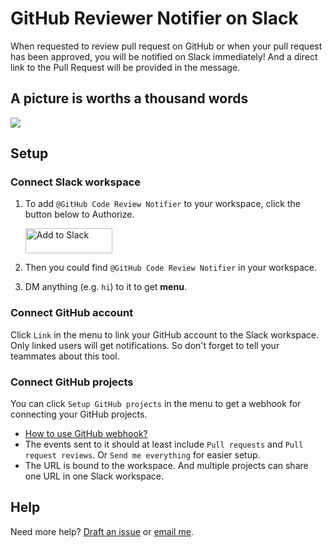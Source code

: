 # GitHub Reviewer Notifier on Slack

When requested to review pull request on GitHub or when your pull request has been approved, you will be notified on Slack immediately! And a direct link to the Pull Request will be provided in the message.

## A picture is worths a thousand words

![](https://user-images.githubusercontent.com/7480839/56017581-4fcb9200-5d32-11e9-93dc-bd9f3b25a4d0.png)

## Setup

### Connect Slack workspace

1. To add `@GitHub Code Review Notifier` to your workspace, click the button below to Authorize.

   <a href="https://slack.com/oauth/authorize?client_id=358699124487.462026355174&scope=chat:write:bot,bot" target="_blank"><img alt="Add to Slack" height="40" width="139" src="https://platform.slack-edge.com/img/add_to_slack.png" srcset="https://platform.slack-edge.com/img/add_to_slack.png 1x, https://platform.slack-edge.com/img/add_to_slack@2x.png 2x" /></a>

2. Then you could find `@GitHub Code Review Notifier` in your workspace.

3. DM anything (e.g. `hi`) to it to get **menu**.

### Connect GitHub account

Click `Link` in the menu to link your GitHub account to the Slack workspace. Only linked users will get notifications. So don't forget to tell your teammates about this tool.

### Connect GitHub projects

You can click `Setup GitHub projects` in the menu to get a webhook for connecting your GitHub projects.

- [How to use GitHub webhook?](https://docs.github.com/en/free-pro-team@latest/developers/webhooks-and-events/creating-webhooks)
- The events sent to it should at least include `Pull requests` and `Pull request reviews`. Or `Send me everything` for easier setup.
- The URL is bound to the workspace. And multiple projects can share one URL in one Slack workspace.

## Help

Need more help? [Draft an issue](https://github.com/EnixCoda/github-code-review-notifier/issues) or [email me](mailto:enixcoda@gmail.com).
